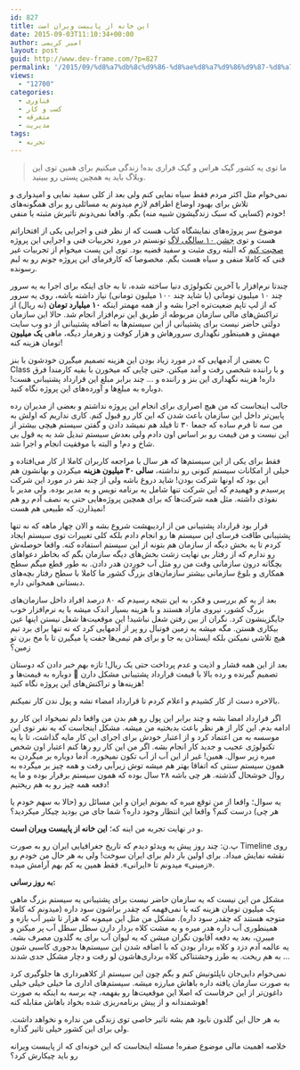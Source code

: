 ```yaml
---
id: 827
title: این خانه از پایبست ویران است
date: 2015-09-03T11:10:34+00:00
author: امیر کریمی
layout: post
guid: http://www.dev-frame.com/?p=827
permalink: '/2015/09/%d8%a7%db%8c%d9%86-%d8%ae%d8%a7%d9%86%d9%87-%d8%a7%d8%b2-%d9%be%d8%a7%db%8c%d8%a8%d8%b3%d8%aa-%d9%88%db%8c%d8%b1%d8%a7%d9%86-%d8%a7%d8%b3%d8%aa/'
views:
  - "12700"
categories:
  - فناوری
  - کسب و کار
  - متفرقه
  - مدیریت
tags:
  - تجربه
---
```

> ما توی یه کشور گیک هراس و گیک فراری بده! زندگی میکنیم برای همین توی این وبلاگ باید یه همچین پستی رو ببینید.

نمی‌خوام مثل اکثر مردم فقط سیاه نمایی کنم ولی بعد از کلی سفید نمایی و امیدواری و تلاش برای بهبود اوضاع اطرافم لازم میدونم یه مسائلی رو برای همگونه‌های خودم (کسایی که سبک زندگیشون شبیه منه) بگم. واقعا نمی‌دونم تاثیرش مثبته یا منفی!

موضوع سر پروژه‌های نمایشگاه کتاب هست که از نظر فنی و اجرایی یکی از افتخاراتم هست و توی <a href="http://www.dev-frame.com/1394/05/%d8%ac%d8%b4%d9%86-%d8%af%d9%87-%d8%b3%d8%a7%d9%84%da%af%db%8c-%d9%84%d8%a7%da%af/" target="_blank">جشن ۱۰ سالگی لاگ</a> تونستم در مورد تجربیات فنی و اجرایی این پروژه <a href="http://www.dev-frame.com/1394/05/%d8%a8%d8%a7%d8%b1%da%af%d8%b0%d8%a7%d8%b1%db%8c-%d9%88%db%8c%d8%af%d8%a6%d9%88%e2%80%8c%d9%87%d8%a7%db%8c-%da%a9%d8%a7%d8%b1%da%af%d8%a7%d9%87-%d8%a7%d8%b3%da%a9%d8%a7%d9%84%d8%a7-%d8%ac%d8%b4%d9%86/" target="_blank">صحبت کنم</a> که البته روی مثبت و سفید قضیه بود. توی این پست میخوام از تجربیات غیر فنی که کاملا منفی و سیاه هست بگم. مخصوصا که کارفرمای این پروژه جونم رو به لبم رسونده.

چندتا نرم‌افزار با آخرین تکنولوژی دنیا ساخته شده، تا به جای اینکه برای اجرا به یه سرور چند ۱۰ میلیون تومانی (یا شاید چند ۱۰۰ میلیون تومانی) نیاز داشته باشه، روی یه سرور که از لپ تاپم ضعیت‌تره اجرا بشه و از همه مهمتر اینکه **۱۰ میلیارد تومان** (نه ریال) از تراکنش‌های مالی سازمان مربوطه از طریق این نرم‌افزار انجام شد. حالا این سازمان دولتی حاضر نیست برای پشتیبانی از این سیستم‌ها به اضافه پشتیبانی از دو وب سایت مهمش و همینطور نگهداری سرورهاش و هزار کوفت و زهرمار دیگه، ماهی **یک میلیون** تومان هزینه کنه!

بعضی از آدمهایی که در مورد زیاد بودن این هزینه تصمیم میگیرن خودشون با بنز C Class و با راننده شخصی رفت و آمد میکنن. حتی چایی که میخورن با بقیه کارمندا فرق داره! هزینه نگهداری این بنز و راننده و &#8230; چند برابر مبلغ این قرارداد پشتیبانی هست! دوباره به مبلغ‌ها و آورده‌های این پروژه نگاه کنید.

جالب اینجاست که من هیچ اصراری برای انجام این پروژه نداشتم و بعضی از مدیران رده پایین‌تر داخل این سازمان باعث شدن که این کار رو قبول کنم. کاری نداریم که اولش به من سه تا فرم ساده که جمعا ۳۰ تا فیلد هم نمیشد دادن و گفتن سیستم هیچی بیشتر از این نیست و من قیمت رو بر اساس اون دادم ولی بعدش سیستم تبدیل شد به یه قول بی شاخ و دم! و البته با موفقیت انجام و اجرا شد.

فقط برای یکی از این سیستم‌ها که هر سال با مراجعه کاربران کاملا از کار می‌افتاده و خیلی از امکانات سیستم کنونی رو نداشته، **سالی ۳۰ میلیون هزینه** میکردن و بهانشون هم این بود که اونها شرکت بودن! شاید دروغ باشه ولی از چند نفر در مورد این شرکت پرسیدم و فهمیدم که این شرکت تنها شامل یه برنامه نویس و یه مدیر بوده. ولی مدیر با نفوذی داشته. مثل همه شرکت‌ها که برای همچین پروژه‌هایی حتی یه نصف آدم رو هم نمیذارن. که طبیعی هم هست!

قرار بود قرارداد پشتیبانی من از اردیبهشت شروع بشه و الان چهار ماهه که نه تنها پشتیبانی طاقت فرسای این سیستم ها رو انجام دادم بلکه کلی تغییرات توی سیستم ایجاد کردم تا یه بخش دیگه از سازمان هم بتونه از این سیستم استفاده کنه. واقعا حوصله‌ش رو ندارم که از رفتار بی نهایت زشت بخش‌های دیگه سازمان بگم که بخاطر دعوا‌های بچگانه درون سازمانی وقت من رو مثل آب خوردن هدر دادن. به طور قطع میگم سطح همکاری و بلوغ سازمانی بیشتر سازمان‌های بزرگ کشور ما کاملا با سطح رفتار بچه‌های دبستانی همخوانی داره.

بعد از یه کم بررسی و فکر، به این نتیجه رسیدم که ۸۰ درصد افراد داخل سازمان‌های بزرگ کشور، نیروی مازاد هستند و با هزینه بسیار اندک میشه با یه نرم‌افزار خوب جایگزینشون کرد. نگران از بین رفتن شغل نباشید! این موقعیت‌ها شغل نیستن اینها عین بیکاری هستن. مگه میشه یه زمین فوتبال رو پر از آدمهایی کرد که نه تنها برای برد تیم هیچ تلاشی نمیکنن بلکه ایستادن یه جا و برای هم تیمی‌ها جفت پا میگیرن تا با مخ برن تو زمین؟

بعد از این همه فشار و اذیت و عدم پرداخت حتی یک ریال! تازه بهم خبر دادن که دوستان تصمیم گیرنده و رده بالا با قیمت قرارداد پشتیبانی مشکل دارن 🙂 دوباره به قیمت‌ها و هزینه‌ها و تراکنش‌های این پروژه نگاه کنید!

بالاخره دست از کار کشیدم و اعلام کردم تا قرارداد امضاء نشه و پول ندن کار نمیکنم.

اگر قرارداد امضا بشه و چند برابر این پول رو هم بدن من واقعا دلم نمیخواد این کار رو ادامه بدم. این کار از هر نظر باعث بدبختیه من میشه. مشکل اینجاست که یه نفر توی این موسسه به من اعتماد کرد و از اعتبار خودش برای اجرای این کار مایه گذاشت، تا با یه تکنولوژی عجیب و جدید کار انجام بشه. اگر من این کار رو رها کنم اعتبار اون شخص میره زیر سوال. همین! غیر از این آب از آب تکون نمیخوره. آدما دوباره بر میگردن به همون سیستم سنتی که اتفاقا بهتر هم میشه توش زیرآبی رفت و همه چیز بر میگرده به روال خوشحال گذشته. هر چی باشه ۲۸ سال بوده که همون سیستم برقرار بوده و ما یه دفعه همه چیز رو به هم ریختیم!

یه سوال؛ واقعا از من توقع میره که بمونم ایران و این مسائل رو (حالا به سهم خودم یا هر چی) درست کنم؟ واقعا این انتظار وجود داره؟ شما جای من بودید چیکار میکردید؟

و در نهایت تجربه من اینه که؛ **این خانه از پایبست ویران است**.

پ.ن: چند روز پیش یه ویدئو دیدم که تاریخ جغرافیایی ایران رو به صورت Timeline روی نقشه نمایش میداد. برای اولین بار دلم برای ایران سوخت! ولی به هر حال من خودم رو «زمینی» میدونم تا «ایرانی». فقط همین یه کم بهم آرامش میده.

**به روز رسانی:**

مشکل من این نیست که یه سازمان حاضر نیست برای پشتیبانی یه سیستم بزرگ ماهی یک میلیون تومان هزینه کنه یا نمی‌فهمه که چقدر براشون سود داره (میدونم که کاملا متوجه هستند که چقدر سود داره). مشکل من مثل این میمونه که هزار تا شیر آب بازه و همینطوری آب داره هدر میره و یه مشت کلاه بردار دارن سطل سطل آب پر میکنن و میبرن، بعد یه دفعه آقایون نگران میشن که یه لیوان آب برای یه گلدون مصرف بشه. یه عالمه آدم دزد و کلاه بردار بودن که با اضافه شدن این سیستم‌ها بدجوری کاسبی شون به هم ریخت. به طرز وحشتناکی کلاه برداری‌هاشون لو رفت و دچار مشکل جدی شدند &#8230;

نمی‌خوام دایی‌جان ناپلئونیش کنم و بگم چون این سیستم از کلاهبرداری ها جلوگیری کرد به صورت سازمان یافته داره باهاش مبارزه میشه. سیستم‌های اداری ما خیلی خیلی خیلی داغون‌تر از این حرفاست که اصلا این موقعیت‌ها رو بفهمه، چه برسه به اینکه به صورت هوشمندانه و از پیش برنامه‌ریزی شده بخواد باهاش مقابله کنه!

به هر حال این گلدون نابود هم بشه تاثیر خاصی توی زندگی من نداره و نخواهد داشت. ولی برای این کشور خیلی تاثیر گذاره.

خلاصه اهمیت مالی موضوع صفره! مسئله اینجاست که این خونه‌ای که از پایبست ویرانه رو باید چیکارش کرد؟